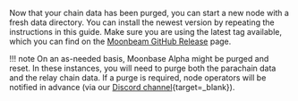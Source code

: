 Now that your chain data has been purged, you can start a new node with a fresh data directory. You can install the newest version by repeating the instructions in this guide. Make sure you are using the latest tag available, which you can find on the [Moonbeam GitHub Release](https://github.com/moonbeam-foundation/moonbeam/releases/) page.

!!! note
    On an as-needed basis, Moonbase Alpha might be purged and reset. In these instances, you will need to purge both the parachain data and the relay chain data. If a purge is required, node operators will be notified in advance (via our [Discord channel](https://discord.gg/PfpUATX/){target=\_blank}).
